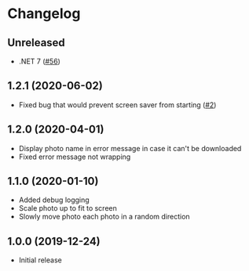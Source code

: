 # Changelog

## Unreleased

- .NET 7 ([#56](https://github.com/tetsuo13/PiwigoScreenSaver/pull/56))

## 1.2.1 (2020-06-02)

- Fixed bug that would prevent screen saver from starting ([#2](https://github.com/tetsuo13/PiwigoScreenSaver/issues/2))

## 1.2.0 (2020-04-01)

- Display photo name in error message in case it can't be downloaded
- Fixed error message not wrapping

## 1.1.0 (2020-01-10)

- Added debug logging
- Scale photo up to fit to screen
- Slowly move photo each photo in a random direction

## 1.0.0 (2019-12-24)

- Initial release
